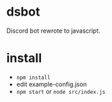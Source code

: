 # dsbot
Discord bot rewrote to javascript.

# install
* `npm install`
* edit example-config.json
* `npm start` or `node src/index.js`
